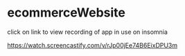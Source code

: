 # ecommerceWebsite

click on link to view recording of app in use on insomnia

https://watch.screencastify.com/v/rJp00jEe74B6EixDPU3m